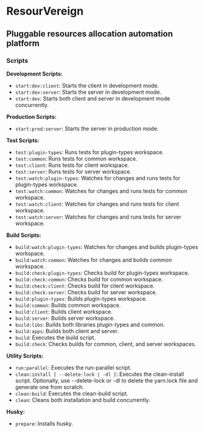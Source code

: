 # ResourVereign
## Pluggable resources allocation automation platform

### Scripts

**Development Scripts:**
- `start:dev:client`: Starts the client in development mode.
- `start:dev:server`: Starts the server in development mode.
- `start:dev`: Starts both client and server in development mode concurrently.

**Production Scripts:**
- `start:prod:server`: Starts the server in production mode.

**Test Scripts:**
- `test:plugin-types`: Runs tests for plugin-types workspace.
- `test:common`: Runs tests for common workspace.
- `test:client`: Runs tests for client workspace.
- `test:server`: Runs tests for server workspace.
- `test:watch:plugin-types`: Watches for changes and runs tests for plugin-types workspace.
- `test:watch:common`: Watches for changes and runs tests for common workspace.
- `test:watch:client`: Watches for changes and runs tests for client workspace.
- `test:watch:server`: Watches for changes and runs tests for server workspace.

**Build Scripts:**
- `build:watch:plugin-types`: Watches for changes and builds plugin-types workspace.
- `build:watch:common`: Watches for changes and builds common workspace.
- `build:check:plugin-types`: Checks build for plugin-types workspace.
- `build:check:common`: Checks build for common workspace.
- `build:check:client`: Checks build for client workspace.
- `build:check:server`: Checks build for server workspace.
- `build:plugin-types`: Builds plugin-types workspace.
- `build:common`: Builds common workspace.
- `build:client`: Builds client workspace.
- `build:server`: Builds server workspace.
- `build:libs`: Builds both libraries plugin-types and common.
- `build:apps`: Builds both client and server.
- `build`: Executes the build script.
- `build:check`: Checks builds for common, client, and server workspaces.

**Utility Scripts:**
- `run:parallel`: Executes the run-parallel script.
- `clean:install [ --delete-lock | -dl ]`: Executes the clean-install script. Optionally, use --delete-lock or -dl to delete the yarn.lock file and generate one from scratch.
- `clean:build`: Executes the clean-build script.
- `clean`: Cleans both installation and build concurrently.

**Husky:**
- `prepare`: Installs husky.